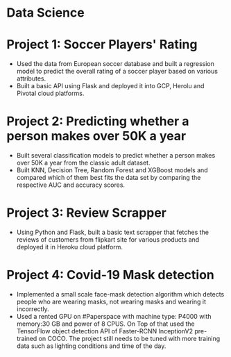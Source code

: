 # Data Science

# Project 1: Soccer Players' Rating
- Used the data from European soccer database and built a regression model to predict the overall rating of a soccer player based on various attributes.
- Built a basic API using Flask and deployed it into GCP, Herolu and Pivotal cloud platforms.

# Project 2: Predicting whether a person makes over 50K a year
- Built several classification models to predict whether a person makes over 50K a year from the classic adult dataset. 
- Built KNN, Decision Tree, Random Forest and XGBoost models and compared which of them best fits the data set by comparing the respective AUC and accuracy scores.

# Project 3: Review Scrapper 
- Using Python and Flask, built a basic text scrapper that fetches the reviews of customers from flipkart site for various products and deployed it in Heroku cloud platform.

# Project 4: Covid-19 Mask detection
- Implemented a small scale face-mask detection algorithm which detects people who are wearing masks, not wearing masks and wearing it incorrectly. 
- Used a rented GPU on #Paperspace with machine type: P4000 with memory:30 GB and power of 8 CPUS. On Top of that used the TensorFlow object detection API of Faster-RCNN
  InceptionV2 pre-trained on COCO.  The project still needs to be tuned with more training data such as lighting conditions and time of the day.
